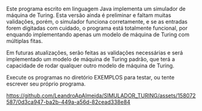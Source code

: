 Este programa escrito em linguagem Java implementa um simulador de máquina de Turing. Esta versão ainda é preliminar e faltam muitas validações, porém, o simulador funciona corretamente, e se as entradas forem digitadas com cuidado, o programa está totalmente funcional, por enquando implementando apenas um modelo de máquina de Turing com múltiplas fitas. 

Em futuras atualizações, serão feitas as validações necessárias e será implementado um modelo de máquina de Turing padrão, que terá a capacidade de rodar qualquer outro modelo de máquina de Turing.

Execute os programas no diretório EXEMPLOS para testar, ou tente escrever seu próprio programa.


https://github.com/LeandroApAlmeida/SIMULADOR_TURING/assets/158072587/0d3ca947-ba2b-449a-a56d-82cead338e84
